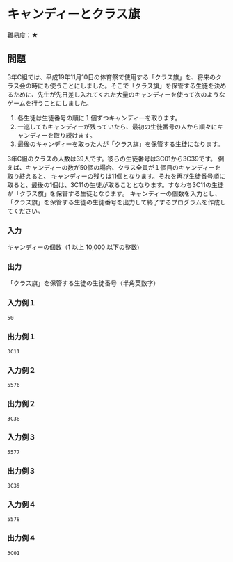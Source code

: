 # キャンディーとクラス旗

難易度：★

## 問題

3年C組では、平成19年11月10日の体育祭で使用する「クラス旗」を、将来のクラス会の時にも使うことにしました。そこで「クラス旗」を保管する生徒を決めるために、先生が先日差し入れてくれた大量のキャンディーを使って次のようなゲームを行うことにしました。

1. 各生徒は生徒番号の順に１個ずつキャンディーを取ります。
2. 一巡してもキャンディーが残っていたら、最初の生徒番号の人から順々にキャンディーを取り続けます。
3. 最後のキャンディーを取った人が「クラス旗」を保管する生徒になります。

3年C組のクラスの人数は39人です。彼らの生徒番号は3C01から3C39です。
例えば、キャンディーの数が50個の場合、クラス全員が１個目のキャンディーを取り終えると、
キャンディーの残りは11個となります。それを再び生徒番号順に取ると、最後の1個は、3C11の生徒が取ることとなります。すなわち3C11の生徒が「クラス旗」を保管する生徒となります。
キャンディーの個数を入力とし、「クラス旗」を保管する生徒の生徒番号を出力して終了するプログラムを作成してください。 

### 入力

キャンディーの個数（1 以上 10,000 以下の整数)

### 出力

「クラス旗」を保管する生徒の生徒番号（半角英数字） 

### 入力例１ 

```
50 
```

### 出力例１

```
3C11
```

### 入力例２ 
```
5576 
```

### 出力例２
```
3C38
```

### 入力例３ 

```
5577
```

### 出力例３
```
3C39
```

### 入力例４ 
```
5578 
```

### 出力例４
```
3C01 
```

